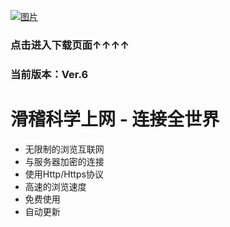 [![图片](https://github.com/Imontlaji/Scientific-Internet-/Pic/Head.png)](https://imontlaji.github.io)
### 点击进入下载页面↑↑↑↑
### 当前版本：Ver.6
# 滑稽科学上网 - 连接全世界  

* 无限制的浏览互联网
* 与服务器加密的连接
* 使用Http/Https协议
* 高速的浏览速度
* 免费使用
* 自动更新   
